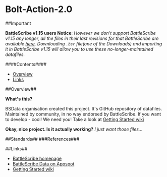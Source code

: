  Bolt-Action-2.0
============


##Important


__BattleScribe v1.15 users Notice__: _However we don't support BattleScribe v1.15 any longer, all the files in their last revisions for that BattleScribe are available [here](https://github.com/BSData/horus-heresy/releases/tag/6.9.3). Downloading `.bsr` file(one of the Downloads) and importing it in BattleScribe v1.15 will allow you to use these no-longer-maintained datafiles._

####Contents####

* [Overview][]
* [Links][]


[Overview]: #overview
[Links]: #links


##Overview##

__What's this?__

BSData organisation created this project. It's GitHub repository of datafiles. Maintained by community, in no way endorsed by BattleScribe. If you want to develop - cool! We need you! Take a look at [Getting Started wiki][]

__Okay, nice project. Is it actually working?__ _I just want those files..._


##Standards##
###References###


##Links##

* [BattleScribe homepage][]
* [BattleScribe Data on Appspot][]
* [Getting Started wiki][]


[BattleScribe homepage]: http://www.battlescribe.net/
[BattleScribe Data on Appspot]: http://battlescribedata.appspot.com/#/repos
[Getting Started wiki]: https://github.com/BSData/bsdata/wiki/Home#getting-started

